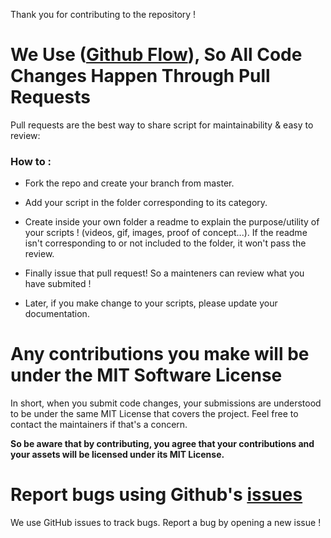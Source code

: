 Thank you for contributing to the repository ! 

# We Use ([Github Flow](https://guides.github.com/introduction/flow/index.html)), So All Code Changes Happen Through Pull Requests

Pull requests are the best way to share script for maintainability & easy to review:

### How to :
- Fork the repo and create your branch from master.
- Add your script in the folder corresponding to its category.
- Create inside your own folder a readme to explain the purpose/utility of your scripts ! (videos, gif, images, proof of concept...). If the readme isn't corresponding to or not included to the folder, it won't pass the review.
- Finally issue that pull request! So a mainteners can review what you have submited !

- Later, if you make change to your scripts, please update your documentation.

# Any contributions you make will be under the MIT Software License
In short, when you submit code changes, your submissions are understood to be under the same MIT License that covers the project. Feel free to contact the maintainers if that's a concern.

**So be aware that by contributing, you agree that your contributions and your assets will be licensed under its MIT License.**


# Report bugs using Github's [issues](https://github.com/alex1600/kiwi-dev/issues)
We use GitHub issues to track bugs. Report a bug by opening a new issue !
